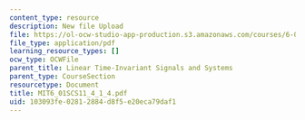 ```yaml
---
content_type: resource
description: New file Upload
file: https://ol-ocw-studio-app-production.s3.amazonaws.com/courses/6-01sc-introduction-to-electrical-engineering-and-computer-science-i-spring-2011/103093fe02812884d8f5e20eca79daf1_MIT6_01SCS11_4_1_4.pdf
file_type: application/pdf
learning_resource_types: []
ocw_type: OCWFile
parent_title: Linear Time-Invariant Signals and Systems
parent_type: CourseSection
resourcetype: Document
title: MIT6_01SCS11_4_1_4.pdf
uid: 103093fe-0281-2884-d8f5-e20eca79daf1
---
```

